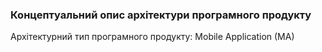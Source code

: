 ### Концептуальний опис архітектури програмного продукту

Архітектурний тип програмного продукту: Mobile Application (MA)